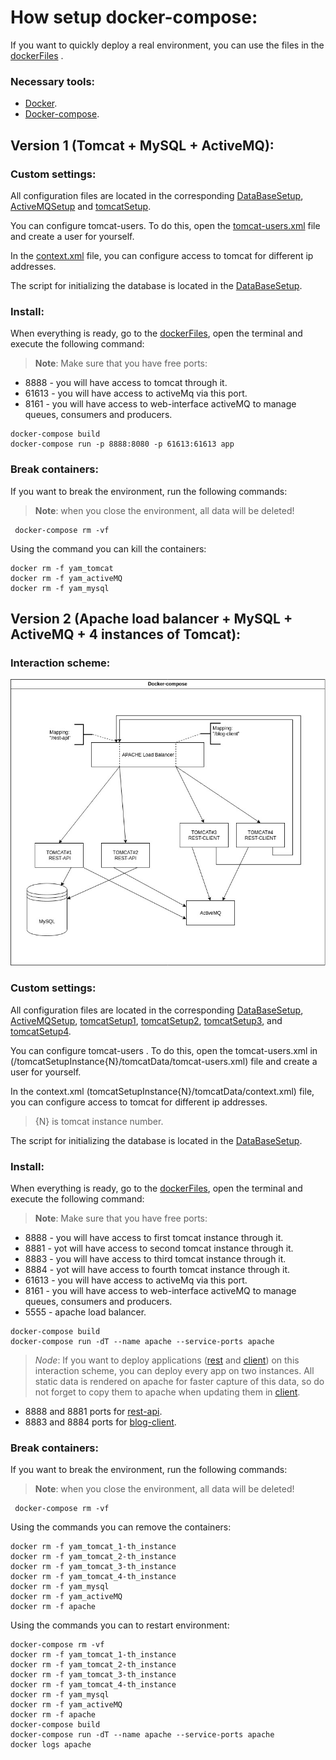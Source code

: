 # How setup docker-compose:

If you want to quickly deploy a real environment, you can use the files in the [dockerFiles](../dockerFiles) .
### Necessary tools:
* [Docker](https://docs.docker.com/install/linux/docker-ce/ubuntu/). 
* [Docker-compose](https://docs.docker.com/compose/install/).

## Version 1 (Tomcat + MySQL + ActiveMQ):
### Custom settings: 
All configuration files are located in the corresponding [DataBaseSetup](../dockerFiles/version1/dbSetup), [ActiveMQSetup](../dockerFiles/version1/activeMQSetup) and [tomcatSetup](../dockerFiles/version1/tomcatSetup).

You can configure tomcat-users. To do this, open the [tomcat-users.xml](../dockerFiles/version1/tomcatSetup/tomcat-users.xml) file and create a user for yourself.

In the [context.xml](../dockerFiles/version1/tomcatSetup/context.xml) file, you can configure access to tomcat for different ip addresses.

The script for initializing the database is located in the [DataBaseSetup](../dockerFiles/version1/dbSetup).

### Install:
When everything is ready, go to the [dockerFiles](../dockerFiles/version1), open the terminal and execute the following command:
>**Note**: Make sure that you have free ports: 
* 8888 - you will have access to tomcat through it.
* 61613 - you will have access to activeMq via this port.
* 8161 - you will have access to web-interface activeMQ to manage queues, consumers and producers. 
```
docker-compose build
docker-compose run -p 8888:8080 -p 61613:61613 app
```
### Break containers:
If you want to break the environment, run the following commands:
>**Note**: when you close the environment, all data will be deleted!
```
 docker-compose rm -vf
```
Using the command you can kill the containers:
```
docker rm -f yam_tomcat
docker rm -f yam_activeMQ
docker rm -f yam_mysql
```

## Version 2 (Apache load balancer + MySQL + ActiveMQ + 4 instances of Tomcat):
### Interaction scheme:
![schema](./images/schemeOfDockerComposeV2.jpg)
### Custom settings: 
All configuration files are located in the corresponding 
[DataBaseSetup](../dockerFiles/version2/dbSetup), 
[ActiveMQSetup](../dockerFiles/version2/activeMQSetup), 
[tomcatSetup1](../dockerFiles/version2/tomcatSetupInstance1),
[tomcatSetup2](../dockerFiles/version2/tomcatSetupInstance2),
[tomcatSetup3](../dockerFiles/version2/tomcatSetupInstance3),
and [tomcatSetup4](../dockerFiles/version2/tomcatSetupInstance4).

You can configure tomcat-users .
To do this, open the tomcat-users.xml in (/tomcatSetupInstance{N}/tomcatData/tomcat-users.xml) file and create a user for yourself.

In the context.xml (tomcatSetupInstance{N}/tomcatData/context.xml) file, you can configure access to tomcat for different ip addresses.
>{N} is tomcat instance number.

The script for initializing the database is located in the [DataBaseSetup](../dockerFiles/version2/dbSetup).

### Install:
When everything is ready, go to the [dockerFiles](../dockerFiles/version2), open the terminal and execute the following command:
>**Note**: Make sure that you have free ports: 
* 8888 - you will have access to first tomcat instance through it.
* 8881 - yot will have access to second tomcat instance through it.
* 8883 - you will have access to third tomcat instance through it.
* 8884 - yot will have access to fourth tomcat instance through it.
* 61613 - you will have access to activeMq via this port.
* 8161 - you will have access to web-interface activeMQ to manage queues, consumers and producers. 
* 5555 - apache load balancer.
```
docker-compose build
docker-compose run -dT --name apache --service-ports apache
```
>*Node*: If you want to deploy applications ([rest][1] and [client][2]) on this interaction scheme, you can deploy every app on two instances.
All static data is rendered on apache for faster capture of this data, so do not forget to copy them to apache when updating them in [client][2].
* 8888 and 8881 ports for [rest-api][1].
* 8883 and 8884 ports for [blog-client][2].
### Break containers:
If you want to break the environment, run the following commands:
>**Note**: when you close the environment, all data will be deleted!
```
 docker-compose rm -vf
```
Using the commands you can remove the containers:
```
docker rm -f yam_tomcat_1-th_instance
docker rm -f yam_tomcat_2-th_instance
docker rm -f yam_tomcat_3-th_instance
docker rm -f yam_tomcat_4-th_instance
docker rm -f yam_mysql
docker rm -f yam_activeMQ
docker rm -f apache
```
Using the commands you can to restart environment:
```
docker-compose rm -vf
docker rm -f yam_tomcat_1-th_instance
docker rm -f yam_tomcat_2-th_instance
docker rm -f yam_tomcat_3-th_instance
docker rm -f yam_tomcat_4-th_instance
docker rm -f yam_mysql
docker rm -f yam_activeMQ
docker rm -f apache
docker-compose build
docker-compose run -dT --name apache --service-ports apache
docker logs apache
```

[1]: https://github.com/JavaBraveWarriors/BlogRest
[2]: https://github.com/JavaBraveWarriors/blog-client